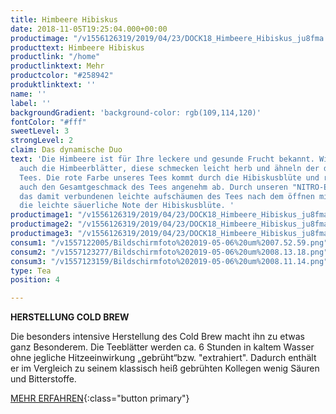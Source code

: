 ```yaml
---
title: Himbeere Hibiskus
date: 2018-11-05T19:25:04.000+00:00
productimage: "/v1556126319/2019/04/23/DOCK18_Himbeere_Hibiskus_ju8fma.png"
producttext: Himbeere Hibiskus
productlink: "/home"
productlinktext: Mehr
productcolor: "#258942"
produktlinktext: ''
name: ''
label: ''
backgroundGradient: 'background-color: rgb(109,114,120)'
fontColor: "#fff"
sweetLevel: 3
strongLevel: 2
claim: Das dynamische Duo
text: 'Die Himbeere ist für Ihre leckere und gesunde Frucht bekannt. Wir nutzen aber
  auch die Himbeerblätter, diese schmecken leicht herb und ähneln der des schwarzen
  Tees. Die rote Farbe unseres Tees kommt durch die Hibiskusblüte und rundet damit
  auch den Gesamtgeschmack des Tees angenehm ab. Durch unseren "NITRO-Effekt" und
  das damit verbundenen leichte aufschäumen des Tees nach dem öffnen mildert zusätzlich
  die leichte säuerliche Note der Hibiskusblüte. '
productimage1: "/v1556126319/2019/04/23/DOCK18_Himbeere_Hibiskus_ju8fma.png"
productimage2: "/v1556126319/2019/04/23/DOCK18_Himbeere_Hibiskus_ju8fma.png"
productimage3: "/v1556126319/2019/04/23/DOCK18_Himbeere_Hibiskus_ju8fma.png"
consum1: "/v1557122005/Bildschirmfoto%202019-05-06%20um%2007.52.59.png"
consum2: "/v1557123277/Bildschirmfoto%202019-05-06%20um%2008.13.18.png"
consum3: "/v1557123159/Bildschirmfoto%202019-05-06%20um%2008.11.14.png"
type: Tea
position: 4

---
```

**HERSTELLUNG COLD BREW**

Die besonders intensive Herstellung des Cold Brew macht ihn zu etwas ganz Besonderem. Die Teeblätter werden ca. 6 Stunden in kaltem Wasser ohne jegliche Hitzeeinwirkung „gebrüht“bzw. "extrahiert". Dadurch enthält er im Vergleich zu seinem klassisch heiß gebrühten Kollegen wenig Säuren und Bitterstoffe.

[MEHR ERFAHREN](https://dock-18.de/events/herkunft/){:class="button primary"}